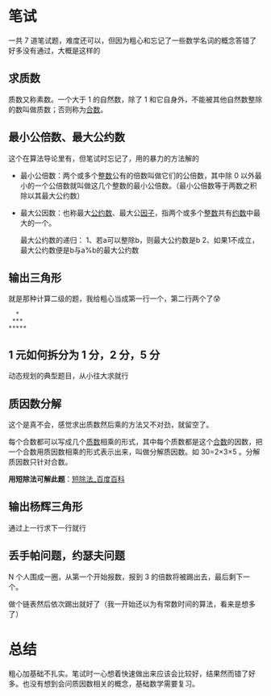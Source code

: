 # 笔试

一共 7 道笔试题，难度还可以，但因为粗心和忘记了一些数学名词的概念答错了好多没有通过，大概是这样的

## 求质数

质数又称素数。一个大于 1 的自然数，除了 1 和它自身外，不能被其他自然数整除的数叫做质数；否则称为[合数](https://baike.baidu.com/item/%E5%90%88%E6%95%B0/49186)。

## 最小公倍数、最大公约数

这个在算法导论里有，但笔试时忘记了，用的暴力的方法解的

-   最小公倍数：两个或多个[整数](https://baike.baidu.com/item/%E6%95%B4%E6%95%B0/1293937)公有的倍数叫做它们的公倍数，其中除 0 以外最小的一个公倍数就叫做这几个整数的最小公倍数。（最小公倍数等于两数之积除以其最大公约数）

-   最大公因数：也称最大[公约数](https://baike.baidu.com/item/%E5%85%AC%E7%BA%A6%E6%95%B0)、最大公[因子](https://baike.baidu.com/item/%E5%9B%A0%E5%AD%90)，指两个或多个[整数](https://baike.baidu.com/item/%E6%95%B4%E6%95%B0/1293937)共有[约数](https://baike.baidu.com/item/%E7%BA%A6%E6%95%B0/8417882)中最大的一个。


    最大公约数的递归：
      1、若a可以整除b，则最大公约数是b
      2、如果1不成立，最大公约数便是b与a%b的最大公约数

## 输出三角形

就是那种计算二级的题，我给粗心当成第一行一个，第二行两个了😰

```text
  *
 ***
*****
```

## 1 元如何拆分为 1 分，2 分，5 分

动态规划的典型题目，从小往大求就行

## 质因数分解

这个是真不会，感觉求出质数然后乘的方法又不对劲，就留空了。

每个合数都可以写成几个[质数](https://baike.baidu.com/item/%E8%B4%A8%E6%95%B0/263515)相乘的形式，其中每个质数都是这个[合数](https://baike.baidu.com/item/%E5%90%88%E6%95%B0/49186)的因数，把一个合数用质因数相乘的形式表示出来，叫做分解质因数。如 30=2×3×5 。分解质因数只针对合数。

**用短除法可解此题**：[短除法\_百度百科](https://baike.baidu.com/item/%E7%9F%AD%E9%99%A4%E6%B3%95)

## 输出杨辉三角形

通过上一行求下一行就行

## 丢手帕问题，约瑟夫问题

N 个人围成一圈，从第一个开始报数，报到 3 的倍数将被踢出去，最后剩下一个。

做个链表然后依次踢出就好了（我一开始还以为有常数时间的算法，看来是想多了）

# 总结

粗心加基础不扎实。笔试时一心想着快速做出来应该会比较好，结果然而错了好多。也没有想到会问质因数相关的概念，基础数学需要复习。
